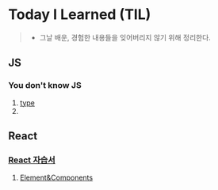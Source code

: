 # Today I Learned (TIL)
> - 그날 배운, 경험한 내용들을 잊어버리지 않기 위해 정리한다.<br>

## JS
### You don't know JS

1. [type](https://github.com/imstargit/TIL/blob/main/javascript/%E1%84%90%E1%85%A1%E1%84%8B%E1%85%B5%E1%86%B8.md)
2. 


## React
### [React 자습서](https://ko.reactjs.org/docs/hello-world.html)

1. [Element&Components]()
